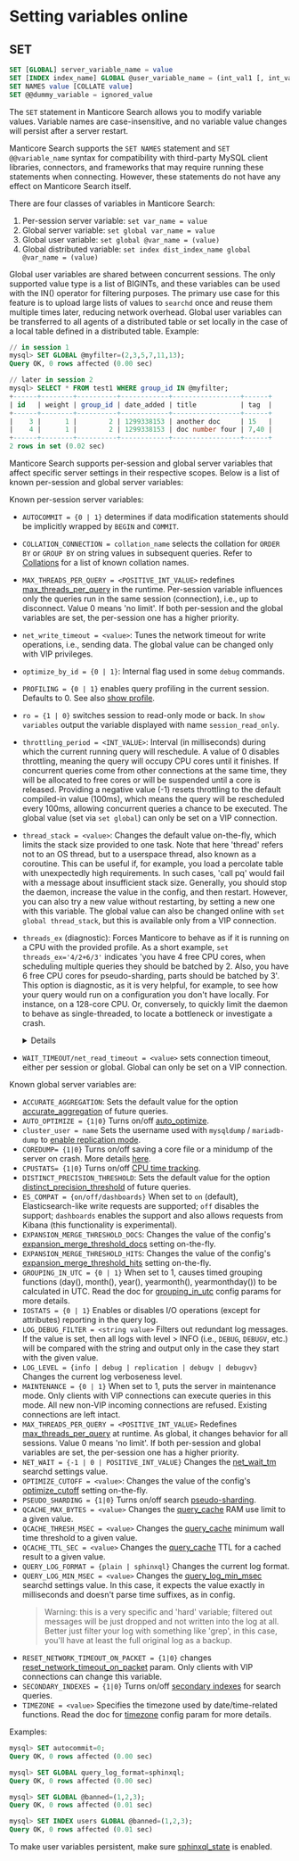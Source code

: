# Setting variables online

## SET
```sql
SET [GLOBAL] server_variable_name = value
SET [INDEX index_name] GLOBAL @user_variable_name = (int_val1 [, int_val2, ...])
SET NAMES value [COLLATE value]
SET @@dummy_variable = ignored_value
```

The `SET` statement in Manticore Search allows you to modify variable values. Variable names are case-insensitive, and no variable value changes will persist after a server restart.

Manticore Search supports the `SET NAMES` statement and `SET @@variable_name` syntax for compatibility with third-party MySQL client libraries, connectors, and frameworks that may require running these statements when connecting. However, these statements do not have any effect on Manticore Search itself.

There are four classes of variables in Manticore Search:

1.  Per-session server variable: `set var_name = value`
2.  Global server variable: `set global var_name = value`
3.  Global user variable: `set global @var_name = (value)`
4.  Global distributed variable: `set index dist_index_name global @var_name = (value)`

Global user variables are shared between concurrent sessions. The only supported value type is a list of BIGINTs, and these variables can be used with the IN() operator for filtering purposes. The primary use case for this feature is to upload large lists of values to `searchd` once and reuse them multiple times later, reducing network overhead. Global user variables can be transferred to all agents of a distributed table or set locally in the case of a local table defined in a distributed table. Example:

```sql
// in session 1
mysql> SET GLOBAL @myfilter=(2,3,5,7,11,13);
Query OK, 0 rows affected (0.00 sec)

// later in session 2
mysql> SELECT * FROM test1 WHERE group_id IN @myfilter;
+------+--------+----------+------------+-----------------+------+
| id   | weight | group_id | date_added | title           | tag  |
+------+--------+----------+------------+-----------------+------+
|    3 |      1 |        2 | 1299338153 | another doc     | 15   |
|    4 |      1 |        2 | 1299338153 | doc number four | 7,40 |
+------+--------+----------+------------+-----------------+------+
2 rows in set (0.02 sec)
```

Manticore Search supports per-session and global server variables that affect specific server settings in their respective scopes. Below is a list of known per-session and global server variables:

Known per-session server variables:

* `AUTOCOMMIT = {0 | 1}` determines if data modification statements should be implicitly wrapped by `BEGIN` and `COMMIT`.
* `COLLATION_CONNECTION = collation_name` selects the collation for `ORDER BY` or `GROUP BY` on string values in subsequent queries. Refer to [Collations](../Searching/Collations.md) for a list of known collation names.
* `MAX_THREADS_PER_QUERY = <POSITIVE_INT_VALUE>` redefines [max_threads_per_query](../Server_settings/Searchd.md#max_threads_per_query) in the runtime. Per-session variable influences only the queries run in the same session (connection), i.e., up to disconnect. Value 0 means 'no limit'. If both per-session and the global variables are set, the per-session one has a higher priority.
* `net_write_timeout = <value>`: Tunes the network timeout for write operations, i.e., sending data. The global value can be changed only with VIP privileges.
* `optimize_by_id = {0 | 1}`: Internal flag used in some `debug` commands.
* `PROFILING = {0 | 1}` enables query profiling in the current session. Defaults to 0. See also [show profile](../Node_info_and_management/Profiling/Query_profile.md).
* `ro = {1 | 0}` switches session to read-only mode or back. In `show variables` output the variable displayed with name `session_read_only`.
* `throttling_period = <INT_VALUE>`: Interval (in milliseconds) during which the current running query will reschedule. A value of 0 disables throttling, meaning the query will occupy CPU cores until it finishes. If concurrent queries come from other connections at the same time, they will be allocated to free cores or will be suspended until a core is released. Providing a negative value (-1) resets throttling to the default compiled-in value (100ms), which means the query will be rescheduled every 100ms, allowing concurrent queries a chance to be executed. The global value (set via `set global`) can only be set on a VIP connection.
* `thread_stack = <value>`: Changes the default value on-the-fly, which limits the stack size provided to one task. Note that here 'thread' refers not to an OS thread, but to a userspace thread, also known as a coroutine. This can be useful if, for example, you load a percolate table with unexpectedly high requirements. In such cases, 'call pq' would fail with a message about insufficient stack size. Generally, you should stop the daemon, increase the value in the config, and then restart. However, you can also try a new value without restarting, by setting a new one with this variable. The global value can also be changed online with `set global thread_stack`, but this is available only from a VIP connection.
* `threads_ex` (diagnostic): Forces Manticore to behave as if it is running on a CPU with the provided profile. As a short example, `set threads_ex='4/2+6/3'` indicates 'you have 4 free CPU cores, when scheduling multiple queries they should be batched by 2. Also, you have 6 free CPU cores for pseudo-sharding, parts should be batched by 3'. This option is diagnostic, as it is very helpful, for example, to see how your query would run on a configuration you don't have locally. For instance, on a 128-core CPU. Or, conversely, to quickly limit the daemon to behave as single-threaded, to locate a bottleneck or investigate a crash.

  <details>

	By default, Manticore starts a thread pool with a calculated number of CPU cores. All typical tasks are then distributed into this thread pool to ensure maximum CPU utilization. For instance, when a real-time table has several disk chunks, the search will be parallelized over the CPU cores. Similarly, for a single full-text search over a single index, the daemon will attempt to optimize search execution in parallel, using a technique referred to as "pseudo-sharding". Both features heavily depend on the total number of CPU cores and the number of free cores available for immediate use.

	This approach enhances performance but can make incident investigation more challenging. For example, a query doing `COUNT(*)` may return an approximate result (e.g., greater than 100 matches), and a subsequent execution of the same query may yield an exact result (e.g., exactly 120 matches). This variability depends on the available cores, but since this factor is unpredictable, it generally leads to non-reproducible results. Although this is usually acceptable, it can sometimes pose a problem. The `threads_ex` option specifies a desired CPU cores configuration, making queries with this configuration reproducible.

	`threads_ex` sets the CPU template for standard tasks and for pseudo-sharding, as pseudo-sharding can be part of the standard parallelization process. For example, if there are several disk chunks, they will be queried in parallel, but each may be further parallelized using pseudo-sharding. Thus, to manage this situation effectively, you need a couple of templates for each task type.

	A template is a string like `10/3`, where 10 represents concurrency and 3 represents batch size. If concurrency is 0, the default concurrency will be used. If batch size is 0, the default trivial template will be used. Any zero value can be omitted or replaced with `*`. The default (trivial) template can be described as `''`, and also as `*/*`, `0/0`, `0/`, `*/`, `/0`, `*`, etc. This means the daemon uses all available CPU cores without special batching limitations.

	A trivial template with 20 threads can be expressed as `20/*`, `20/0`, `20/`, or simply `20`. A round-robin template with a batch size of 2 is `*/2`, `0/2`, or simply `/2`. A round-robin dispatcher with 20 threads and a batch size of 3 is `20/3`.

	`threads_ex` is a template for basic tasks and for pseudo-sharding, separated by `+`, like:

	* `30+3` - a trivial base of 30 threads + trivial pseudo-sharding of 3 threads
	* `+/2` - a trivial base + round-robin pseudo-sharding with default threads and batch=2
	* `10` - a trivial base of 10 threads + default trivial pseudo-sharding
	* `/1+10` - a round-robin base with default threads and batch=1 + trivial pseudo-sharding with 10 threads
	* `4/2+2/1` - a round-robin base with 4 threads and batch=2 + round-robin pseudo-sharding with 2 threads and batch=1
	* `1+1` - the most deterministic case. Exactly 1 thread + 1 pseudo-shard, i.e., no parallelization at all. With this setting, you can reproducibly repeat the same problematic query and investigate behavior details. Furthermore, if you set `throttling_period=0`, your query will 'stick' to the current thread and never be rescheduled during execution, creating an ideal environment for troubleshooting.

	The option can be set globally from outside as an environment variable `MANTICORE_THREADS_EX`, like:

	```bash
	export MANTICORE_THREADS_EX=8
	export MANTICORE_THREADS_EX='16+8/2'
  ```

  Or, via the MySQL CLI, as:
  ```sql
  SET threads_ex='16';
	SET GLOBAL threads_ex='/2';
  ```

  Or, as a query parameter, like:
  ```sql
  SELECT ... OPTION threads_ex='1+1';
  ```

  The `threads_ex` configuration follows a hierarchy: environment variables first, then the global variable, and lastly, query options, allowing specific settings to override general ones.

  </details>
* `WAIT_TIMEOUT/net_read_timeout = <value>` sets connection timeout, either per session or global. Global can only be set on a VIP connection.

Known global server variables are:

* `ACCURATE_AGGREGATION`: Sets the default value for the option [accurate_aggregation](../Searching/Options.md#accurate_aggregation) of future queries.
* `AUTO_OPTIMIZE = {1|0}` Turns on/off [auto_optimize](../Server_settings/Searchd.md#auto_optimize).
* `cluster_user = name` Sets the username used with `mysqldump` / `mariadb-dump` to [enable replication mode](../Securing_and_compacting_a_table/Backup_and_restore.md#Backup-and-restore-with-mysqldump).
* `COREDUMP= {1|0}` Turns on/off saving a core file or a minidump of the server on crash. More details [here](../Starting_the_server/Manually.md#searchd-command-line-options).
* `CPUSTATS= {1|0}` Turns on/off [CPU time tracking](../Starting_the_server/Manually.md#searchd-command-line-options).
* `DISTINCT_PRECISION_THRESHOLD`: Sets the default value for the option [distinct_precision_threshold](../Searching/Options.md#distinct_precision_threshold) of future queries.
* `ES_COMPAT = {on/off/dashboards}` When set to `on` (default), Elasticsearch-like write requests are supported; `off` disables the support; `dashboards` enables the support and also allows requests from Kibana (this functionality is experimental).
* `EXPANSION_MERGE_THRESHOLD_DOCS`: Changes the value of the config's [expansion_merge_threshold_docs](Server_settings/Searchd.md#expansion_merge_threshold_docs) setting on-the-fly.
* `EXPANSION_MERGE_THRESHOLD_HITS`: Changes the value of the config's [expansion_merge_threshold_hits](Server_settings/Searchd.md#expansion_merge_threshold_hits) setting on-the-fly.
* `GROUPING_IN_UTC = {0 | 1}` When set to 1, causes timed grouping functions (day(), month(), year(), yearmonth(), yearmonthday()) to be calculated in UTC. Read the doc for [grouping_in_utc](../Server_settings/Searchd.md) config params for more details.
* `IOSTATS = {0 | 1}` Enables or disables I/O operations (except for attributes) reporting in the query log.
* `LOG_DEBUG_FILTER = <string value>` Filters out redundant log messages. If the value is set, then all logs with level > INFO (i.e., `DEBUG`, `DEBUGV`, etc.) will be compared with the string and output only in the case they start with the given value.
* `LOG_LEVEL = {info | debug | replication | debugv | debugvv}` Changes the current log verboseness level.
* `MAINTENANCE = {0 | 1}` When set to 1, puts the server in maintenance mode. Only clients with VIP connections can execute queries in this mode. All new non-VIP incoming connections are refused. Existing connections are left intact.
* `MAX_THREADS_PER_QUERY = <POSITIVE_INT_VALUE>` Redefines [max_threads_per_query](../Server_settings/Searchd.md#max_threads_per_query) at runtime. As global, it changes behavior for all sessions. Value 0 means 'no limit'. If both per-session and global variables are set, the per-session one has a higher priority.
* `NET_WAIT = {-1 | 0 | POSITIVE_INT_VALUE}` Changes the [net_wait_tm](../Server_settings/Searchd.md#net_wait_tm) searchd settings value.
* `OPTIMIZE_CUTOFF = <value>`: Changes the value of the config's [optimize_cutoff](../Server_settings/Searchd.md#optimize_cutoff) setting on-the-fly.
* `PSEUDO_SHARDING = {1|0}` Turns on/off search [pseudo-sharding](../Server_settings/Searchd.md#pseudo_sharding).
* `QCACHE_MAX_BYTES = <value>` Changes the [query_cache](../Searching/Query_cache.md) RAM use limit to a given value.
* `QCACHE_THRESH_MSEC = <value>` Changes the [query_cache](../Searching/Query_cache.md) minimum wall time threshold to a given value.
* `QCACHE_TTL_SEC = <value>` Changes the [query_cache](../Searching/Query_cache.md) TTL for a cached result to a given value.
* `QUERY_LOG_FORMAT = {plain | sphinxql}` Changes the current log format.
* `QUERY_LOG_MIN_MSEC = <value>` Changes the [query_log_min_msec](../Server_settings/Searchd.md#query_log_min_msec) searchd settings value. In this case, it expects the value exactly in milliseconds and doesn't parse time suffixes, as in config.
  > Warning: this is a very specific and 'hard' variable; filtered out messages will be just dropped and not written into the log at all. Better just filter your log with something like 'grep', in this case, you'll have at least the full original log as a backup.
* `RESET_NETWORK_TIMEOUT_ON_PACKET = {1|0}` changes [reset_network_timeout_on_packet](../Server_settings/Searchd.md#reset_network_timeout_on_packet) param. Only clients with VIP connections can change this variable.
* `SECONDARY_INDEXES = {1|0}` Turns on/off [secondary indexes](../Server_settings/Searchd.md#secondary_indexes) for search queries.
* `TIMEZONE = <value>` Specifies the timezone used by date/time-related functions. Read the doc for [timezone](../Server_settings/Searchd.md) config param for more details.

Examples:

```sql
mysql> SET autocommit=0;
Query OK, 0 rows affected (0.00 sec)

mysql> SET GLOBAL query_log_format=sphinxql;
Query OK, 0 rows affected (0.00 sec)

mysql> SET GLOBAL @banned=(1,2,3);
Query OK, 0 rows affected (0.01 sec)

mysql> SET INDEX users GLOBAL @banned=(1,2,3);
Query OK, 0 rows affected (0.01 sec)
```

To make user variables persistent, make sure [sphinxql_state](../Server_settings/Searchd.md#sphinxql_state) is enabled.
<!-- proofread -->
